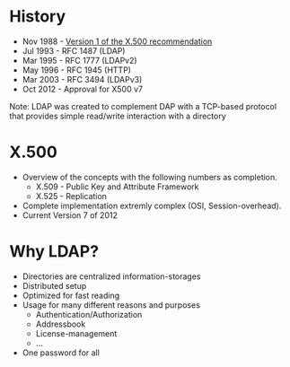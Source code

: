 # History

<ul>
<li class="fragment">Nov 1988 - <a href="http://www.itu.int/ITU-T/recommendations/rec.aspx?rec=11732">Version 1 of the X.500 recommendation</a></li>
<li class="fragment">Jul 1993 - RFC 1487 (LDAP)</li>
<li class="fragment">Mar 1995 - RFC 1777 (LDAPv2)</li>
<li class="fragment">May 1996 - RFC 1945 (HTTP)</li>
<li class="fragment">Mar 2003 - RFC 3494 (LDAPv3)</li>
<li class="fragment">Oct 2012 - Approval for X500 v7</li>
</ul>

Note: LDAP was created to complement DAP with a TCP-based protocol that provides simple read/write interaction with a directory



# X.500

* Overview of the concepts with the following numbers as  completion.
    * X.509 - Public Key and Attribute Framework
    * X.525 - Replication
* Complete implementation extremly complex (OSI, Session-overhead).
* Current Version 7 of 2012




# Why LDAP?

* Directories are centralized information-storages
* Distributed setup
* Optimized for fast reading
* Usage for many different reasons and purposes
    * Authentication/Authorization
    * Addressbook
    * License-management
    * …
* One password for all
